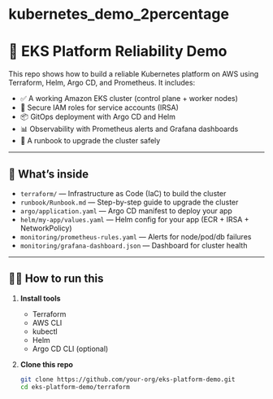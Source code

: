 # kubernetes_demo_2percentage

# 🚀 EKS Platform Reliability Demo

This repo shows how to build a reliable Kubernetes platform on AWS using Terraform, Helm, Argo CD, and Prometheus. It includes:

- ✅ A working Amazon EKS cluster (control plane + worker nodes)
- 🔐 Secure IAM roles for service accounts (IRSA)
- 📦 GitOps deployment with Argo CD and Helm
- 📊 Observability with Prometheus alerts and Grafana dashboards
- 🧪 A runbook to upgrade the cluster safely

---

## 🧱 What’s inside

- `terraform/` — Infrastructure as Code (IaC) to build the cluster
- `runbook/Runbook.md` — Step-by-step guide to upgrade the cluster
- `argo/application.yaml` — Argo CD manifest to deploy your app
- `helm/my-app/values.yaml` — Helm config for your app (ECR + IRSA + NetworkPolicy)
- `monitoring/prometheus-rules.yaml` — Alerts for node/pod/db failures
- `monitoring/grafana-dashboard.json` — Dashboard for cluster health

---

## 🧑‍💻 How to run this

1. **Install tools**  
   - Terraform  
   - AWS CLI  
   - kubectl  
   - Helm  
   - Argo CD CLI (optional)

2. **Clone this repo**  
   ```bash
   git clone https://github.com/your-org/eks-platform-demo.git
   cd eks-platform-demo/terraform
